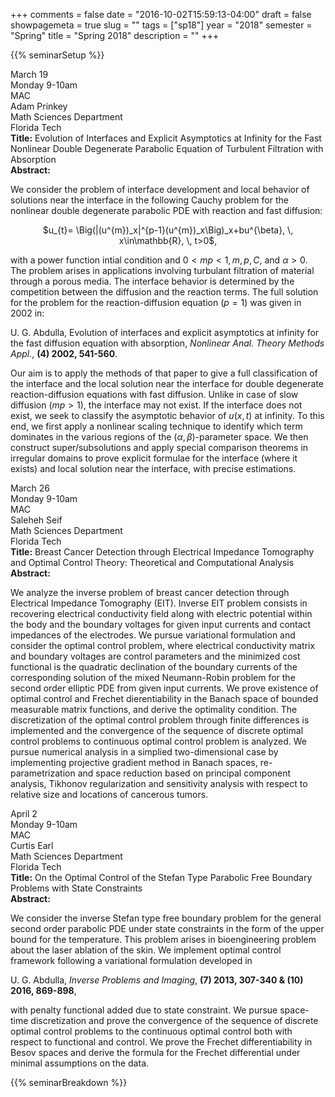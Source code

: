 +++
comments = false
date = "2016-10-02T15:59:13-04:00"
draft = false
showpagemeta = true
slug = ""
tags = ["sp18"]
year = "2018"
semester = "Spring"
title = "Spring 2018"
description = ""
+++

{{% seminarSetup %}}
<!-- begin seminar -->
<tr>
<td style="width: 23%;">
<div class="left_col">March 19<br> Monday 9-10am<br> MAC</div>
</td>
<td style="width: 23%;">
<div class="center_col">Adam Prinkey <br>Math Sciences Department<br> Florida Tech</div>
</td>
<td style="min-width: 50%;">
<div class="right_col"><strong>Title:</strong> Evolution of Interfaces and Explicit Asymptotics at Infinity for the Fast Nonlinear Double Degenerate Parabolic Equation of Turbulent Filtration with Absorption <br><strong>Abstract:</strong> <p> We consider the problem of interface development and local behavior
of solutions near the interface in the following Cauchy problem for
the nonlinear double degenerate parabolic PDE with reaction and fast diffusion:

<center>$u_{t}= \Big(|(u^{m})_x|^{p-1}(u^{m})_x\Big)_x+bu^{\beta}, \, x\in\mathbb{R}, \, t>0$,</center>

with a power function intial condition and $0< mp <1, \, m, \, p, \, C$, and $\alpha > 0$.
The problem arises in applications involving turbulant filtration
of material through a porous media. The interface behavior is determined
by the competition between the diffusion and the reaction terms. The
full solution for the problem for the reaction-diffusion equation ($p=1$) was given
in 2002 in:

<p>
U. G. Abdulla, Evolution of interfaces and explicit asymptotics at infinity for the fast diffusion equation with absorption, <i>Nonlinear Anal. Theory Methods Appl.</i>, <b>(4) 2002, 541-560</b>.
</p><p>
 
Our aim is to apply the methods of that paper to give a full classification of the interface and the local solution near the interface
for double degenerate reaction-diffusion equations with fast diffusion. Unlike in case of slow diffusion ($mp > 1$), the interface may not exist. If the interface does not exist, we seek to classify the asymptotic behavior of $u(x,t)$ at infinity.
To this end, we first apply a nonlinear scaling technique to identify which term
dominates in the various regions of the $(\alpha,\beta)$-parameter
space. We then construct super/subsolutions and apply special comparison
theorems in irregular domains to prove explicit formulae for the interface (where it exists)
and local solution near the interface, with precise estimations. </p>
</div>
</td>
</tr>
<!-- end seminar -->

<!-- begin seminar -->
<tr>
<td style="width: 23%;">
<div class="left_col">March 26<br> Monday 9-10am<br> MAC</div>
</td>
<td style="width: 23%;">
<div class="center_col"> Saleheh Seif <br>Math Sciences Department<br> Florida Tech</div>
</td>
<td style="min-width: 50%;">
<div class="right_col"><strong>Title:</strong> Breast Cancer Detection through Electrical Impedance Tomography and Optimal Control Theory: Theoretical and Computational Analysis <br><strong>Abstract:</strong> <p>We analyze the inverse problem of breast cancer detection through Electrical Impedance Tomography (EIT). Inverse EIT problem consists in recovering electrical conductivity field along with electric potential within the body and the boundary voltages for given input currents and contact impedances of the electrodes. We pursue variational formulation and consider the optimal control problem, where electrical conductivity matrix and boundary voltages are control parameters and the minimized cost functional is the quadratic declination of the boundary currents of the corresponding solution of the mixed Neumann-Robin problem for the second order elliptic PDE from given input currents. We prove existence of optimal control and Frechet dierentiability in the Banach space of bounded measurable matrix functions, and derive the optimality condition. The discretization of the optimal control problem through finite differences is implemented and the convergence of the sequence of discrete optimal control problems to continuous optimal control problem is analyzed.
We pursue numerical analysis in a simplied two-dimensional case by implementing projective gradient method in Banach spaces, re-parametrization and space reduction based on principal component analysis, Tikhonov regularization and sensitivity analysis with respect to relative size and locations of cancerous tumors.</p>
</div>
</td>
</tr>
<!-- end seminar -->

<!-- begin seminar -->
<tr>
<td style="width: 23%;">
<div class="left_col">April 2<br> Monday 9-10am<br> MAC</div>
</td>
<td style="width: 23%;">
<div class="center_col"> Curtis Earl <br>Math Sciences Department<br> Florida Tech</div>
</td>
<td style="min-width: 50%;">
<div class="right_col"><strong>Title:</strong> On the Optimal Control of the Stefan Type Parabolic Free Boundary Problems with State Constraints <br><strong>Abstract:</strong> <p> We consider the inverse Stefan type free boundary problem for the general second order parabolic PDE under state constraints in the form of the upper bound for the temperature. This problem arises in bioengineering problem about the laser ablation of the skin. We implement optimal control framework following a variational formulation developed in 

<p>
U. G. Abdulla, <i>Inverse Problems and Imaging</i>, <b>(7) 2013, 307-340 & (10) 2016, 869-898</b>,
</p><p>

with penalty functional added due to state constraint. We pursue space-time discretization and prove the convergence of the sequence of discrete optimal control problems to the continuous optimal control both with respect to functional and control. We prove the Frechet differentiability in Besov spaces and derive the formula for the Frechet differential under minimal assumptions on the data.</p>
</div>
</td>
</tr>
<!-- end seminar -->

</tbody>
	</table>
	</div>
{{% seminarBreakdown %}}
